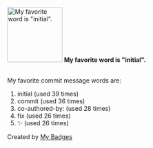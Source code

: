 <img src="https://my-badges.github.io/my-badges/favorite-word.png" alt="My favorite word is &quot;initial&quot;." title="My favorite word is &quot;initial&quot;." width="128">
<strong>My favorite word is &quot;initial&quot;.</strong>
<br><br>

My favorite commit message words are:

1. initial (used 39 times)
2. commit (used 36 times)
3. co-authored-by: (used 28 times)
4. fix (used 26 times)
5. :sparkles: (used 26 times)


Created by <a href="https://github.com/my-badges/my-badges">My Badges</a>